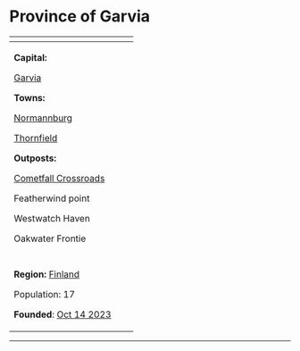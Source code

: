 # Province of Garvia

<table data-view="cards"><thead><tr><th></th><th></th><th></th></tr></thead><tbody><tr><td><p><strong>Capital:</strong></p><p><a href="garvia/">Garvia</a></p><p><strong>Towns:</strong></p><p><a href="normannburg.md">Normannburg</a></p><p><a href="thornfield.md">Thornfield</a></p><p><strong>Outposts:</strong></p><p><a href="garvia/cometfall-crossroads.md">Cometfall Crossroads</a></p><p>Featherwind point</p><p>Westwatch Haven</p><p>Oakwater Frontie</p></td><td></td><td><br><br></td></tr><tr><td><img src="../../../../../.gitbook/assets/ProvinceofGarvia (2).png" alt="" data-size="original"></td><td></td><td></td></tr><tr><td><p><strong>Region:</strong> <a href="../">Finland</a></p><p>Population: 17</p><p><strong>Founded</strong>: <a href="../../../../../additional-guides-and-commands/others/server-dates/october-23.md#oct-14th">Oct 14 2023</a><br></p></td><td></td><td></td></tr></tbody></table>

***
